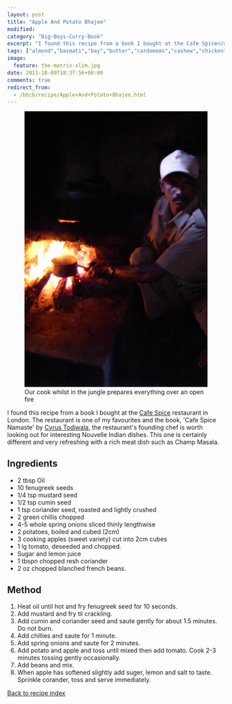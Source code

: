 ```yaml
---
layout: post
title: "Apple And Potato Bhajee"
modified:
category: "Big-Boys-Curry-Book"
excerpt: "I found this recipe from a book I bought at the Cafe Spice</a> restaurant in"
tags: ["almond","basmati","bay","butter","cardomoms","cashew","chicken","cinnamon","cloves","cumin","ghee","lamb","mace","nuts","pepper","rice","saffron","turmeric"]
image:
  feature: the-matrix-slim.jpg
date: 2011-10-09T18:37:56+00:00
comments: true
redirect_from: 
  - /bbcb/recipe/Apple+And+Potato+Bhajee.html
---
```


<figure>
	<a href="/images/bbcb/pict1712.jpg" alt="Simlipal Reserve, Orissa, India" title="Simlipal Reserve, Orissa, India &#169; Ashley Kitson 12/09/2011"><img src="/images/bbcb/pict1712.jpg"/></a>
	<figcaption>Our cook whilst in the jungle prepares everything over an open fire</figcaption>
</figure>

I found this recipe from a book I bought at the <a href="http://cafespice.co.uk/" title="Cafe Spice - London" target="_blank">Cafe Spice</a> 
restaurant in London. The restaurant is one of my favourites and the book, 
'Cafe Spice Namaste' by <a href="http://cafespice.co.uk/watch-cyrus-in-action/youtube/" title="Cyrus talks" target="_blank">Cyrus Todiwala</a>, 
the restaurant's founding chef is worth looking out for interesting Nouvelle 
Indian dishes. This one is certainly different and very refreshing with a rich 
meat dish such as Champ Masala.
        
## Ingredients
        
<ul><li>2 tbsp Oil</li><li>10 fenugreek seeds</li><li>1/4 tsp mustard seed</li><li>1/2 tsp cumin seed</li><li>1 tsp coriander seed, roasted and lightly  crushed</li><li>2 green chillis chopped</li><li>4-5 whole spring onions sliced thinly lengthwise</li><li>2 potatoes, boiled and cubed (2cm)</li><li>3 cooking apples (sweet variety) cut into 2cm cubes</li><li>1 lg tomato, deseeded and chopped.</li><li>Sugar and lemon juice</li><li>1 tbspn chopped resh coriander</li><li>2 oz chopped blanched french beans.</li></ul>
        
## Method

<ol>
    <li>Heat oil until hot and fry fenugreek seed for 10 seconds.</li>
    <li>Add mustard and fry til crackling.</li>
    <li>Add cumin and coriander seed and saute gently for about 1.5 minutes. Do not burn.</li>
    <li>Add chillies and saute for 1 minute.</li>
    <li>Add spring onions and saute for 2 minutes.</li>
    <li>Add potato and apple and toss until mixed then add tomato. Cook 2-3 minutes tossing gently occasionally.</li>
    <li>Add beans and mix.</li>
    <li>When apple has softened slightly add suger, lemon and salt to taste. Sprinkle corander, toss and serve immediately.</li>
</ol>   

<a href="/bbcb">Back to recipe index</a>      
